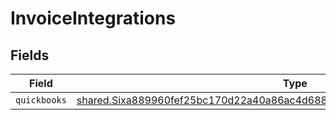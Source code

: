 # InvoiceIntegrations


## Fields

| Field                                                                                                                                                                         | Type                                                                                                                                                                          | Required                                                                                                                                                                      | Description                                                                                                                                                                   |
| ----------------------------------------------------------------------------------------------------------------------------------------------------------------------------- | ----------------------------------------------------------------------------------------------------------------------------------------------------------------------------- | ----------------------------------------------------------------------------------------------------------------------------------------------------------------------------- | ----------------------------------------------------------------------------------------------------------------------------------------------------------------------------- |
| `quickbooks`                                                                                                                                                                  | [shared.Sixa889960fef25bc170d22a40a86ac4d6889f536685dd9369ec52d3df36732601](../../../sdk/models/shared/sixa889960fef25bc170d22a40a86ac4d6889f536685dd9369ec52d3df36732601.md) | :heavy_minus_sign:                                                                                                                                                            | N/A                                                                                                                                                                           |